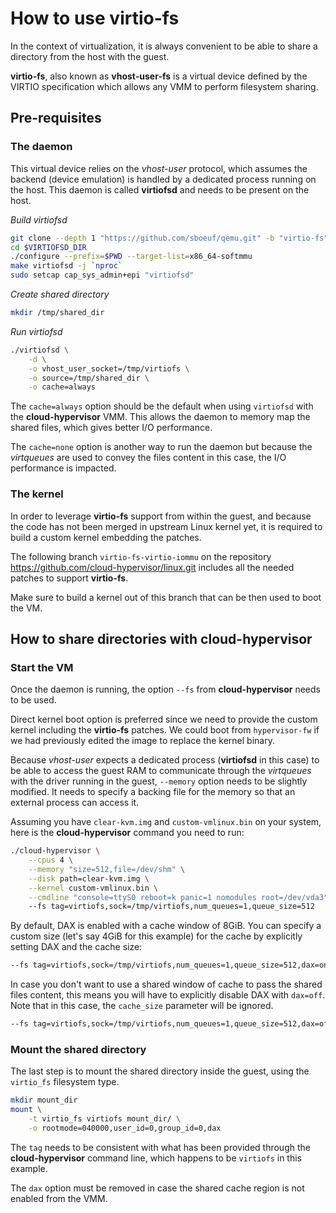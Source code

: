 # How to use virtio-fs

In the context of virtualization, it is always convenient to be able to share a directory from the host with the guest.

__virtio-fs__, also known as __vhost-user-fs__ is a virtual device defined by the VIRTIO specification which allows any VMM to perform filesystem sharing.

## Pre-requisites

### The daemon

This virtual device relies on the _vhost-user_ protocol, which assumes the backend (device emulation) is handled by a dedicated process running on the host. This daemon is called __virtiofsd__ and needs to be present on the host.

_Build virtiofsd_
```bash
git clone --depth 1 "https://github.com/sboeuf/qemu.git" -b "virtio-fs" $VIRTIOFSD_DIR
cd $VIRTIOFSD_DIR
./configure --prefix=$PWD --target-list=x86_64-softmmu
make virtiofsd -j `nproc`
sudo setcap cap_sys_admin+epi "virtiofsd"
```
_Create shared directory_
```bash
mkdir /tmp/shared_dir
```
_Run virtiofsd_
```bash
./virtiofsd \
    -d \
    -o vhost_user_socket=/tmp/virtiofs \
    -o source=/tmp/shared_dir \
    -o cache=always
```

The `cache=always` option should be the default when using `virtiofsd` with the __cloud-hypervisor__ VMM. This allows the daemon to memory map the shared files, which gives better I/O performance.

The `cache=none` option is another way to run the daemon but because the _virtqueues_ are used to convey the files content in this case, the I/O performance is impacted.

### The kernel

In order to leverage __virtio-fs__ support from within the guest, and because the code has not been merged in upstream Linux kernel yet, it is required to build a custom kernel embedding the patches.

The following branch `virtio-fs-virtio-iommu` on the repository https://github.com/cloud-hypervisor/linux.git includes all the needed patches to support __virtio-fs__.

Make sure to build a kernel out of this branch that can be then used to boot the VM.

## How to share directories with cloud-hypervisor

### Start the VM
Once the daemon is running, the option `--fs` from __cloud-hypervisor__ needs to be used.

Direct kernel boot option is preferred since we need to provide the custom kernel including the __virtio-fs__ patches. We could boot from `hypervisor-fw` if we had previously edited the image to replace the kernel binary.

Because _vhost-user_ expects a dedicated process (__virtiofsd__ in this case) to be able to access the guest RAM to communicate through the _virtqueues_ with the driver running in the guest, `--memory` option needs to be slightly modified. It needs to specify a backing file for the memory so that an external process can access it.

Assuming you have `clear-kvm.img` and `custom-vmlinux.bin` on your system, here is the __cloud-hypervisor__ command you need to run:
```bash
./cloud-hypervisor \
    --cpus 4 \
    --memory "size=512,file=/dev/shm" \
    --disk path=clear-kvm.img \
    --kernel custom-vmlinux.bin \
    --cmdline "console=ttyS0 reboot=k panic=1 nomodules root=/dev/vda3" \ 
    --fs tag=virtiofs,sock=/tmp/virtiofs,num_queues=1,queue_size=512
```

By default, DAX is enabled with a cache window of 8GiB. You can specify a custom size (let's say 4GiB for this example) for the cache by explicitly setting DAX and the cache size:

```bash
--fs tag=virtiofs,sock=/tmp/virtiofs,num_queues=1,queue_size=512,dax=on,cache_size=4G

```

In case you don't want to use a shared window of cache to pass the shared files content, this means you will have to explicitly disable DAX with `dax=off`. Note that in this case, the `cache_size` parameter will be ignored.

```bash
--fs tag=virtiofs,sock=/tmp/virtiofs,num_queues=1,queue_size=512,dax=off

```

### Mount the shared directory
The last step is to mount the shared directory inside the guest, using the `virtio_fs` filesystem type.
```bash
mkdir mount_dir
mount \
    -t virtio_fs virtiofs mount_dir/ \
    -o rootmode=040000,user_id=0,group_id=0,dax
```
The `tag` needs to be consistent with what has been provided through the __cloud-hypervisor__ command line, which happens to be `virtiofs` in this example.

The `dax` option must be removed in case the shared cache region is not enabled from the VMM.
